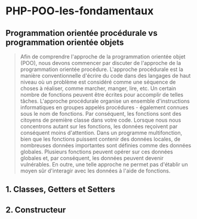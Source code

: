 # PHP-POO-les-fondamentaux
## Programmation orientée procédurale vs programmation orientée objets

>Afin de comprendre l'approche de la programmation orientée objet (POO), nous devons commencer par discuter de l'approche de la programmation orientée procédure. L'approche procédurale est la manière conventionnelle d'écrire du code dans des langages de haut niveau où un problème est considéré comme une séquence de choses à réaliser, comme marcher, manger, lire, etc. Un certain nombre de fonctions peuvent être écrites pour accomplir de telles tâches. L'approche procédurale organise un ensemble d'instructions informatiques en groupes appelés procédures - également connues sous le nom de fonctions. Par conséquent, les fonctions sont des citoyens de première classe dans votre code. Lorsque nous nous concentrons autant sur les fonctions, les données reçoivent par conséquent moins d'attention.
>Dans un programme multifonction, bien que les fonctions puissent contenir des données locales, de nombreuses données importantes sont définies comme des données globales. Plusieurs fonctions peuvent opérer sur ces données globales et, par conséquent, les données peuvent devenir vulnérables. En outre, une telle approche ne permet pas d'établir un moyen sûr d'interagir avec les données à l'aide de fonctions.

## 1. Classes, Getters et Setters
## 2. Constructeur
